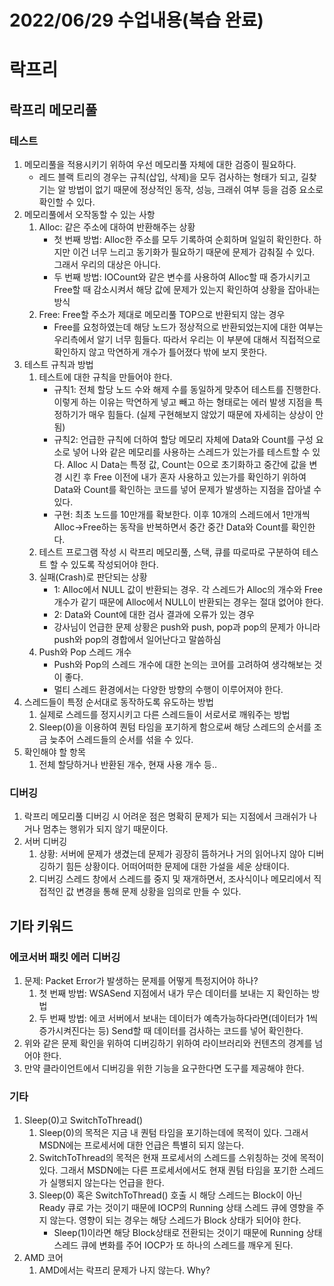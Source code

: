 # 2022/06/29 수업내용(복습 완료)
# 락프리
## 락프리 메모리풀
### 테스트
1. 메모리풀을 적용시키기 위하여 우선 메모리풀 자체에 대한 검증이 필요하다.
    * 레드 블랙 트리의 경우는 규칙(삽입, 삭제)을 모두 검사하는 형태가 되고, 길찾기는 알 방법이 없기 때문에 정상적인 동작, 성능, 크래쉬 여부 등을 검증 요소로 확인할 수 있다.
2. 메모리풀에서 오작동할 수 있는 사항
    1) Alloc: 같은 주소에 대하여 반환해주는 상황
        * 첫 번째 방법: Alloc한 주소를 모두 기록하여 순회하며 일일히 확인한다. 하지만 이건 너무 느리고 동기화가 필요하기 때문에 문제가 감춰질 수 있다. 그래서 우리의 대상은 아니다.
        * 두 번째 방법: IOCount와 같은 변수를 사용하여 Alloc할 때 증가시키고 Free할 때 감소시켜서 해당 값에 문제가 있는지 확인하여 상황을 잡아내는 방식
    2) Free: Free할 주소가 제대로 메모리풀 TOP으로 반환되지 않는 경우
        * Free를 요청하였는데 해당 노드가 정상적으로 반환되었는지에 대한 여부는 우리측에서 알기 너무 힘들다. 따라서 우리는 이 부분에 대해서 직접적으로 확인하지 않고 막연하게 개수가 틀어졌다 밖에 보지 못한다.
3. 테스트 규칙과 방법
    1) 테스트에 대한 규칙을 만들어야 한다.
        * 규칙1: 전체 할당 노드 수와 해제 수를 동일하게 맞추어 테스트를 진행한다. 이렇게 하는 이유는 막연하게 넣고 빼고 하는 형태로는 에러 발생 지점을 특정하기가 매우 힘들다. (실제 구현해보지 않았기 때문에 자세히는 상상이 안됨)
        * 규칙2: 언급한 규칙에 더하여 할당 메모리 자체에 Data와 Count를 구성 요소로 넣어 나와 같은 메모리를 사용하는 스레드가 있는가를 테스트할 수 있다. Alloc 시 Data는 특정 값, Count는 0으로 초기화하고 중간에 값을 변경 시킨 후 Free 이전에 내가 혼자 사용하고 있는가를 확인하기 위하여 Data와 Count를 확인하는 코드를 넣어 문제가 발생하는 지점을 잡아낼 수 있다.
        * 구현: 최초 노드를 10만개를 확보한다. 이후 10개의 스레드에서 1만개씩 Alloc->Free하는 동작을 반복하면서 중간 중간 Data와 Count를 확인한다.
    2) 테스트 프로그램 작성 시 락프리 메모리풀, 스택, 큐를 따로따로 구분하여 테스트 할 수 있도록 작성되어야 한다.
    3) 실패(Crash)로 판단되는 상황
        * 1: Alloc에서 NULL 값이 반환되는 경우. 각 스레드가 Alloc의 개수와 Free 개수가 같기 때문에 Alloc에서 NULL이 반환되는 경우는 절대 없어야 한다.
        * 2: Data와 Count에 대한 검사 결과에 오류가 있는 경우
        * 강사님이 언급한 문제 상황은 push와 push, pop과 pop의 문제가 아니라 push와 pop의 경합에서 일어난다고 말씀하심
    4) Push와 Pop 스레드 개수
        * Push와 Pop의 스레드 개수에 대한 논의는 코어를 고려하여 생각해보는 것이 좋다.
        * 멀티 스레드 환경에서는 다양한 방향의 수행이 이루어져야 한다.
4. 스레드들이 특정 순서대로 동작하도록 유도하는 방법
    1) 실제로 스레드를 정지시키고 다른 스레드들이 서로서로 깨워주는 방법
    2) Sleep(0)을 이용하여 퀀텀 타임을 포기하게 함으로써 해당 스레드의 순서를 조금 늦추어 스레드들의 순서를 섞을 수 있다.
5. 확인해야 할 항목
    1) 전체 할당하거나 반환된 개수, 현재 사용 개수 등..

### 디버깅
1. 락프리 메모리풀 디버깅 시 어려운 점은 명확히 문제가 되는 지점에서 크래쉬가 나거나 멈추는 행위가 되지 않기 때문이다.
2. 서버 디버깅
    1) 상황: 서버에 문제가 생겼는데 문제가 굉장히 뜸하거나 거의 읽어나지 않아 디버깅하기 힘든 상황이다. 어떠어떠한 문제에 대한 가설을 세운 상태이다.
    2) 디버깅 스레드 창에서 스레드를 중지 및 재개하면서, 조사식이나 메모리에서 직접적인 값 변경을 통해 문제 상황을 임의로 만들 수 있다.

## 기타 키워드
### 에코서버 패킷 에러 디버깅
1. 문제: Packet Error가 발생하는 문제를 어떻게 특정지어야 하나?
    1) 첫 번째 방법: WSASend 지점에서 내가 무슨 데이터를 보내는 지 확인하는 방법
    2) 두 번째 방법: 에코 서버에서 보내는 데이터가 예측가능하다라면(데이터가 1씩 증가시켜진다는 등) Send할 때 데이터를 검사하는 코드를 넣어 확인한다.
2. 위와 같은 문제 확인을 위하여 디버깅하기 위하여 라이브러리와 컨텐츠의 경계를 넘어야 한다.
3. 만약 클라이언트에서 디버깅을 위한 기능을 요구한다면 도구를 제공해야 한다.

### 기타
1. Sleep(0)고 SwitchToThread()
    1) Sleep(0)의 목적은 지금 내 퀀텀 타임을 포기하는데에 목적이 있다. 그래서 MSDN에는 프로세서에 대한 언급은 특별히 되지 않는다.
    2) SwitchToThread의 목적은 현재 프로세서의 스레드를 스위칭하는 것에 목적이 있다. 그래서 MSDN에는 다른 프로세서에서도 현재 퀀텀 타임을 포기한 스레드가 실행되지 않는다는 언급을 한다.
    3) Sleep(0) 혹은 SwitchToThread() 호출 시 해당 스레드는 Block이 아닌 Ready 큐로 가는 것이기 때문에 IOCP의 Running 상태 스레드 큐에 영향을 주지 않는다. 영향이 되는 경우는 해당 스레드가 Block 상태가 되어야 한다.
        * Sleep(1)이라면 해당 Block상태로 전환되는 것이기 때문에 Running 상태 스레드 큐에 변화를 주어 IOCP가 또 하나의 스레드를 깨우게 된다.
2. AMD 코어
    1) AMD에서는 락프리 문제가 나지 않는다. Why?
